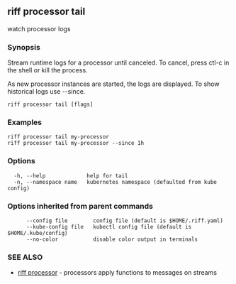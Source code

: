 ## riff processor tail

watch processor logs

### Synopsis

Stream runtime logs for a processor until canceled. To cancel, press ctl-c in
the shell or kill the process.

As new processor instances are started, the logs are displayed. To show historical logs use
--since.

```
riff processor tail [flags]
```

### Examples

```
riff processor tail my-processor
riff processor tail my-processor --since 1h
```

### Options

```
  -h, --help             help for tail
  -n, --namespace name   kubernetes namespace (defaulted from kube config)
```

### Options inherited from parent commands

```
      --config file        config file (default is $HOME/.riff.yaml)
      --kube-config file   kubectl config file (default is $HOME/.kube/config)
      --no-color           disable color output in terminals
```

### SEE ALSO

* [riff processor](riff_processor.md)	 - processors apply functions to messages on streams

